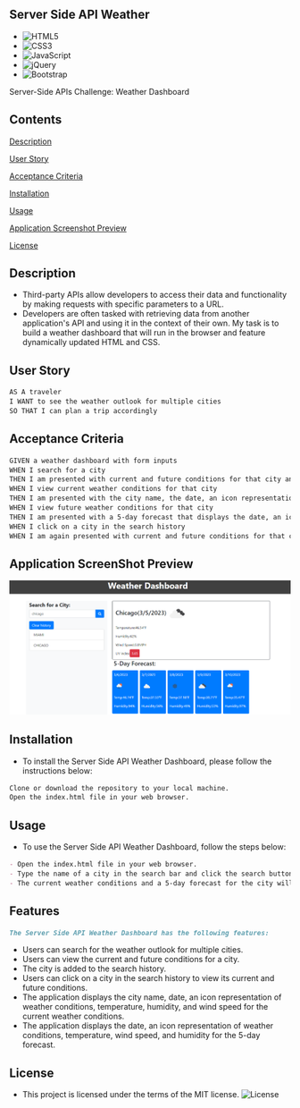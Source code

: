 ## Server Side API Weather

- ![HTML5](https://img.shields.io/badge/html5-%23E34F26.svg?style=for-the-badge&logo=html5&logoColor=white)
- ![CSS3](https://img.shields.io/badge/css3-%231572B6.svg?style=for-the-badge&logo=css3&logoColor=white)
- ![JavaScript](https://img.shields.io/badge/javascript-%23323330.svg?style=for-the-badge&logo=javascript&logoColor=%23F7DF1E)
- ![jQuery](https://img.shields.io/badge/jquery-%230769AD.svg?style=for-the-badge&logo=jquery&logoColor=white)
- ![Bootstrap](https://img.shields.io/badge/bootstrap-%23563D7C.svg?style=for-the-badge&logo=bootstrap&logoColor=white)

Server-Side APIs Challenge: Weather Dashboard

## Contents

[Description](#description)

[User Story](#userstory)

[Acceptance Criteria](#acceptancecriteria)

[Installation](#installation)

[Usage](#usage)

[Application Screenshot Preview](#application-screenshot-preview)

[License](#license)

## Description

- Third-party APIs allow developers to access their data and functionality by making requests with specific parameters to a URL.
- Developers are often tasked with retrieving data from another application's API and using it in the context of their own.
  My task is to build a weather dashboard that will run in the browser and feature dynamically updated HTML and CSS.

## User Story

```md
AS A traveler
I WANT to see the weather outlook for multiple cities
SO THAT I can plan a trip accordingly
```

## Acceptance Criteria

```md
GIVEN a weather dashboard with form inputs
WHEN I search for a city
THEN I am presented with current and future conditions for that city and that city is added to the search history
WHEN I view current weather conditions for that city
THEN I am presented with the city name, the date, an icon representation of weather conditions, the temperature, the humidity, and the the wind speed
WHEN I view future weather conditions for that city
THEN I am presented with a 5-day forecast that displays the date, an icon representation of weather conditions, the temperature, the wind speed, and the humidity
WHEN I click on a city in the search history
WHEN I am again presented with current and future conditions for that city
```

## Application ScreenShot Preview

![Application Screenshot Preview](./images/Weather_Dashboard_API.png)

## Installation

- To install the Server Side API Weather Dashboard, please follow the instructions below:

```md
Clone or download the repository to your local machine.
Open the index.html file in your web browser.
```

## Usage

- To use the Server Side API Weather Dashboard, follow the steps below:

```md
- Open the index.html file in your web browser.
- Type the name of a city in the search bar and click the search button or press the enter key.
- The current weather conditions and a 5-day forecast for the city will be displayed.
```

## Features

```md
The Server Side API Weather Dashboard has the following features:
```

- Users can search for the weather outlook for multiple cities.
- Users can view the current and future conditions for a city.
- The city is added to the search history.
- Users can click on a city in the search history to view its current and future conditions.
- The application displays the city name, date, an icon representation of weather conditions, temperature, humidity, and wind speed for the current weather conditions.
- The application displays the date, an icon representation of weather conditions, temperature, wind speed, and humidity for the 5-day forecast.

## License

- This project is licensed under the terms of the MIT license.
  ![License](https://img.shields.io/badge/License-MIT-yellow.svg)
